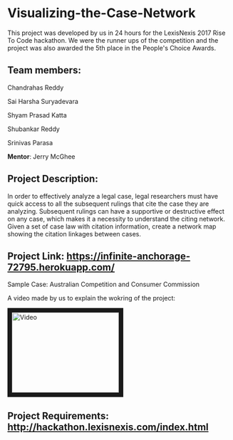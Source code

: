 # Visualizing-the-Case-Network 

This project was developed by us in 24 hours for the LexisNexis 2017 Rise To Code hackathon. We were the runner ups of the competition and the project was also awarded the 5th place in the People's Choice Awards. 

## Team members:
Chandrahas Reddy

Sai Harsha Suryadevara

Shyam Prasad Katta

Shubankar Reddy

Srinivas Parasa

**Mentor**: Jerry McGhee

## Project Description:
In order to effectively analyze a legal case, legal researchers must have quick access to all the subsequent rulings that cite the case they are analyzing.
Subsequent rulings can have a supportive or destructive effect on any case, which makes it a necessity to understand the citing network.
Given a set of case law with citation information, create a network map showing the citation linkages between cases.

## Project Link: https://infinite-anchorage-72795.herokuapp.com/

Sample Case: Australian Competition and Consumer Commission

A video made by us to explain the wokring of the project:  

<a href="http://www.youtube.com/watch?feature=player_embedded&v=k17mBFQFmTc" target="_blank"><img src="http://img.youtube.com/vi/k17mBFQFmTc/0.jpg" alt="Video" width="240" height="180" border="10" /></a>

## Project Requirements: http://hackathon.lexisnexis.com/index.html
